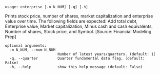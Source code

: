 ```text
usage: enterprise [-n N_NUM] [-q] [-h]
```

Prints stock price, number of shares, market capitalization and enterprise value over time. The following fields are expected: Add total debt, Enterprise
value, Market capitalization, Minus cash and cash equivalents, Number of shares, Stock price, and Symbol. [Source: Financial Modeling Prep]

```
optional arguments:
  -n N_NUM, --num N_NUM
                        Number of latest years/quarters. (default: 1)
  -q, --quarter         Quarter fundamental data flag. (default: False)
  -h, --help            show this help message (default: False)
```
